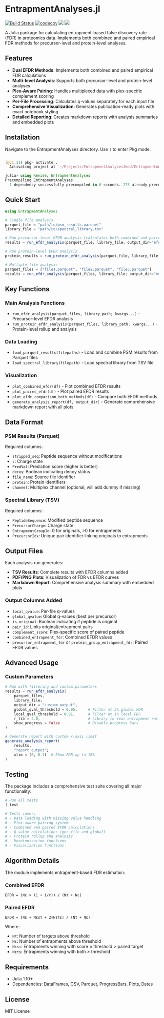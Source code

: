 # EntrapmentAnalyses.jl

[![Build Status](https://github.com/nwamsley1/EntrapmentAnalyses.jl/actions/workflows/CI.yml/badge.svg?branch=master)](https://github.com/nwamsley1/EntrapmentAnalyses.jl/actions/workflows/CI.yml?query=branch%3Amaster)
[![codecov](https://codecov.io/gh/nwamsley1/EntrapmentAnalyses.jl/branch/master/graph/badge.svg)](https://codecov.io/gh/nwamsley1/EntrapmentAnalyses.jl)
[![](https://img.shields.io/badge/docs-stable-blue.svg)](https://nwamsley1.github.io/EntrapmentAnalyses.jl/stable)
[![](https://img.shields.io/badge/docs-dev-blue.svg)](https://nwamsley1.github.io/EntrapmentAnalyses.jl/dev)

A Julia package for calculating entrapment-based false discovery rate (FDR) in proteomics data. Implements both combined and paired empirical FDR methods for precursor-level and protein-level analyses. 

## Features

- **Dual EFDR Methods**: Implements both combined and paired empirical FDR calculations
- **Multi-level Analysis**: Supports both precursor-level and protein-level analyses
- **Plex-Aware Pairing**: Handles multiplexed data with plex-specific complement scoring
- **Per-File Processing**: Calculates q-values separately for each input file
- **Comprehensive Visualization**: Generates publication-ready plots with exact notebook styling
- **Detailed Reporting**: Creates markdown reports with analysis summaries and embedded plots

## Installation
Navigate to the EntrapmentAnalyses directory. Use `]` to enter Pkg mode. 
```julia

(@v1.11) pkg> activate .
  Activating project at `~/Projects/EntrapmentAnalysesJmod/EntrapmentAnalyses`

julia> using Revise, EntrapmentAnalyses
Precompiling EntrapmentAnalyses...
  1 dependency successfully precompiled in 6 seconds. 273 already precompiled.
```

## Quick Start

```julia
using EntrapmentAnalyses

# Single file analysis
parquet_file = "path/to/psm_results.parquet"
library_file = "path/to/spectral_library.tsv"

# Run precursor-level EFDR analysis (calculates both combined and paired EFDR)
results = run_efdr_analysis(parquet_file, library_file; output_dir="efdr_output")

# Run protein-level EFDR analysis
protein_results = run_protein_efdr_analysis(parquet_file, library_file; output_dir="protein_output")

# Multiple file analysis
parquet_files = ["file1.parquet", "file2.parquet", "file3.parquet"]
results = run_efdr_analysis(parquet_files, library_file; output_dir="multi_file_output")
```

## Key Functions

### Main Analysis Functions
- `run_efdr_analysis(parquet_files, library_path; kwargs...)` - Precursor-level EFDR analysis
- `run_protein_efdr_analysis(parquet_files, library_path; kwargs...)` - Protein-level rollup and analysis

### Data Loading
- `load_parquet_results(filepaths)` - Load and combine PSM results from Parquet files
- `load_spectral_library(filepath)` - Load spectral library from TSV file

### Visualization
- `plot_combined_efdr(df)` - Plot combined EFDR results
- `plot_paired_efdr(df)` - Plot paired EFDR results  
- `plot_efdr_comparison_both_methods(df)` - Compare both EFDR methods
- `generate_analysis_report(df, output_dir)` - Generate comprehensive markdown report with all plots

## Data Format

### PSM Results (Parquet)
Required columns:
- `stripped_seq`: Peptide sequence without modifications
- `z`: Charge state
- `PredVal`: Prediction score (higher is better)
- `decoy`: Boolean indicating decoy status
- `file_name`: Source file identifier
- `protein`: Protein identifiers
- `channel`: Multiplex channel (optional, will add dummy if missing)

### Spectral Library (TSV)
Required columns:
- `PeptideSequence`: Modified peptide sequence
- `PrecursorCharge`: Charge state
- `EntrapmentGroupId`: 0 for originals, >0 for entrapments
- `PrecursorIdx`: Unique pair identifier linking originals to entrapments

## Output Files

Each analysis run generates:
- **TSV Results**: Complete results with EFDR columns added
- **PDF/PNG Plots**: Visualization of FDR vs EFDR curves
- **Markdown Report**: Comprehensive analysis summary with embedded plots

### Output Columns Added
- `local_qvalue`: Per-file q-values
- `global_qvalue`: Global q-values (best per precursor)
- `is_original`: Boolean indicating if peptide is original
- `pair_id`: Links original/entrapment pairs
- `complement_score`: Plex-specific score of paired peptide
- `combined_entrapment_fdr`: Combined EFDR values
- `precursor_entrapment_fdr` or `protein_group_entrapment_fdr`: Paired EFDR values

## Advanced Usage

### Custom Parameters

```julia
# Run with filtering and custom parameters
results = run_efdr_analysis(
    parquet_files, 
    library_file;
    output_dir = "custom_output",
    global_qval_threshold = 0.05,     # Filter at 5% global FDR
    local_qval_threshold = 0.01,      # Filter at 1% local FDR
    r_lib = 2.0,                      # Library to real entrapment ratio
    show_progress = false             # Disable progress bars
)

# Generate report with custom x-axis limit
generate_analysis_report(
    results,
    "report_output";
    xlim = (0, 0.1)  # Show FDR up to 10%
)
```

## Testing

The package includes a comprehensive test suite covering all major functionality:

```julia
# Run all tests
] test

# Tests cover:
# - Data loading with missing value handling
# - Plex-aware pairing system
# - Combined and paired EFDR calculations
# - Q-value calculations (per-file and global)
# - Protein rollup and analysis
# - Monotonization functions
# - Visualization functions
```

## Algorithm Details

The module implements entrapment-based FDR estimation:

### Combined EFDR
```
EFDR = (Nε × (1 + 1/r)) / (Nτ + Nε)
```

### Paired EFDR
```
EFDR = (Nε + Nεsτ + 2×Nετs) / (Nτ + Nε)
```

Where:
- `Nτ`: Number of targets above threshold
- `Nε`: Number of entrapments above threshold  
- `Nεsτ`: Entrapments winning with score ≥ threshold > paired target
- `Nετs`: Entrapments winning with both ≥ threshold

## Requirements

- Julia 1.10+
- Dependencies: DataFrames, CSV, Parquet, ProgressBars, Plots, Dates

## License

MIT License